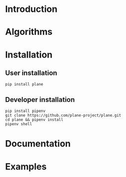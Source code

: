 # Introduction

# Algorithms

# Installation

## User installation

    pip install plane

## Developer installation

    pip install pipenv
    git clone https://github.com/plane-project/plane.git
    cd plane && pipenv install
    pipenv shell

# Documentation

# Examples